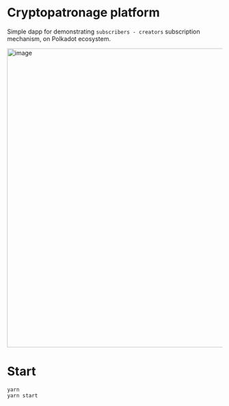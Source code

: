 # Cryptopatronage platform

Simple dapp for demonstrating `subscribers - creators` subscription mechanism, on Polkadot ecosystem.

<img width="700" alt="image" src="https://user-images.githubusercontent.com/12429503/192268508-c51e64f1-d621-44d7-b5d6-4d63ae7dcd13.png">


# Start
```
yarn 
yarn start
```
